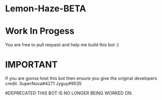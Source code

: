 # Lemon-Haze-BETA

# Work In Progess
You are free to pull request and help me build this bot :)


# IMPORTANT
If you are gonna host this bot then ensure you give the original developers credit.
SuperNova#4271
Jyguy#9535


#DEPRECATED
THIS BOT IS NO LONGER BEING WORKED ON.

